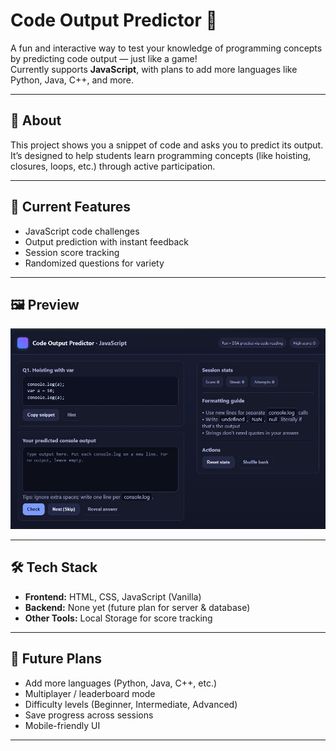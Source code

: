 # Code Output Predictor 🎯

A fun and interactive way to test your knowledge of programming concepts by predicting code output — just like a game!  
Currently supports **JavaScript**, with plans to add more languages like Python, Java, C++, and more.

---

## 📌 About
This project shows you a snippet of code and asks you to predict its output.  
It’s designed to help students learn programming concepts (like hoisting, closures, loops, etc.) through active participation.

---

## 🚀 Current Features
- JavaScript code challenges
- Output prediction with instant feedback
- Session score tracking
- Randomized questions for variety

---

## 🖼️ Preview
![Code Output Predictor](./preview.jpeg)


---

## 🛠️ Tech Stack
- **Frontend:** HTML, CSS, JavaScript (Vanilla)
- **Backend:** None yet (future plan for server & database)
- **Other Tools:** Local Storage for score tracking

---

## 📅 Future Plans
- Add more languages (Python, Java, C++, etc.)
- Multiplayer / leaderboard mode
- Difficulty levels (Beginner, Intermediate, Advanced)
- Save progress across sessions
- Mobile-friendly UI

---
